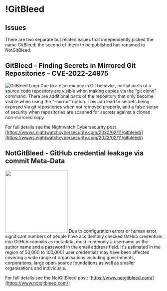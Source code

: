 # !GitBleed
## Issues
There are two separate but related issues that independently picked the name GitBleed; the second of these to be published has 
renamed to NotGitBleed. 

## GitBleed – Finding Secrets in Mirrored Git Repositories – CVE-2022-24975
![GitBleed Logo](https://wwwsnightwatchcybersecuritycom.files.wordpress.com/2022/02/gitbleed_icon-3.png?w=96)
 Due to a discrepancy in Git behavior, partial parts of a source code repository are visible when making copies 
 via the “git clone” command. There are additional parts of the repository that only become visible when using 
 the “–mirror” option. This can lead to secrets being exposed via git repositories when not removed properly, 
 and a false sense of security when repositories are scanned for secrets against a cloned, non-mirrored copy.
 
 For full details see the Nightwatch Cybersecurity post 
 [https://wwws.nightwatchcybersecurity.com/2022/02/11/gitbleed/](https://wwws.nightwatchcybersecurity.com/2022/02/11/gitbleed/)

## NotGitBleed - GitHub credential leakage via commit Meta-Data
<img src="https://www.notgitbleed.com/NotGitBleed2Color.svg" width="200">
Due to configuration errors or human error, significant numbers of people have accidentally checked GitHub credentials 
into GitHub commits as metadata, most commonly a username as the author name and a password in the email address field. 
It's estimated in the region of 50,000 to 100,0001 user credentials may have been affected covering a wide range of 
organisations including governments, corporations, large open-source foundations as well as smaller organisations and individuals.

For full details see the NotGitBleed post:
[https://www.notgitbleed.com/](https://www.notgitbleed.com/)
